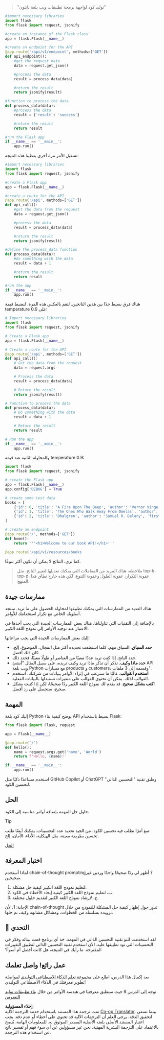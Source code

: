 <!--
CO_OP_TRANSLATOR_METADATA:
{
  "original_hash": "2b4c36be7d66b32e4fac47761718b4a9",
  "translation_date": "2025-07-09T11:24:28+00:00",
  "source_file": "05-advanced-prompts/README.md",
  "language_code": "ar"
}
-->

> "توليد كود لواجهة برمجة تطبيقات ويب بلغة بايثون"
```python
#import necessary libraries
import flask
from flask import request, jsonify

#create an instance of the Flask class
app = flask.Flask(__name__)

#create an endpoint for the API
@app.route('/api/v1/endpoint', methods=['GET'])
def api_endpoint():
    #get the request data
    data = request.get_json()

    #process the data
    result = process_data(data)

    #return the result
    return jsonify(result)

#function to process the data
def process_data(data):
    #process the data
    result = {'result': 'success'}

    #return the result
    return result

#run the Flask app
if __name__ == '__main__':
    app.run()

```

تشغيل الأمر مرة أخرى يعطينا هذه النتيجة:

```python
#import necessary libraries
import flask
from flask import request, jsonify

#create a Flask app
app = flask.Flask(__name__)

#create a route for the API
@app.route('/api', methods=['GET'])
def api_call():
    #get the data from the request
    data = request.get_json()

    #process the data
    result = process_data(data)

    #return the result
    return jsonify(result)

#define the process_data function
def process_data(data):
    #do something with the data
    result = data + 1

    #return the result
    return result

#run the app
if __name__ == '__main__':
    app.run()

```

هناك فرق بسيط جدًا بين هذين الناتجين. لنقم بالعكس هذه المرة، لنضبط قيمة temperature على 0.9:

```python
# Import necessary libraries
import flask
from flask import request, jsonify

# Create a Flask app
app = flask.Flask(__name__)

# Create a route for the API
@app.route('/api', methods=['GET'])
def api_call():
    # Get the data from the request
    data = request.args

    # Process the data
    result = process_data(data)

    # Return the result
    return jsonify(result)

# Function to process the data
def process_data(data):
    # Do something with the data
    result = data + 1

    # Return the result
    return result

# Run the app
if __name__ == '__main__':
    app.run()

```

والمحاولة الثانية عند قيمة temperature 0.9:

```python
import flask
from flask import request, jsonify

# create the Flask app
app = flask.Flask(__name__)
app.config['DEBUG'] = True

# create some test data
books = [
    {'id': 0, 'title': 'A Fire Upon The Deep', 'author': 'Vernor Vinge', 'first_sentence': 'The coldsleep itself was dreamless.', 'year_published': '1992'},
    {'id': 1, 'title': 'The Ones Who Walk Away From Omelas', 'author': 'Ursula K. Le Guin', 'first_sentence': 'With a clamor of bells that set the swallows soaring, the Festival of Summer came to the city Omelas, bright-towered by the sea.', 'published': '1973'},
    {'id': 2, 'title': 'Dhalgren', 'author': 'Samuel R. Delany', 'first_sentence': 'to wound the autumnal city.', 'published': '1975'}
]

# create an endpoint
@app.route('/', methods=['GET'])
def home():
    return '''<h1>Welcome to our book API!</h1>'''

@app.route('/api/v1/resources/books

```

كما ترى، النتائج لا يمكن أن تكون أكثر تنوعًا.

> ملاحظة، هناك المزيد من المعاملات التي يمكنك تعديلها لتغيير الناتج، مثل top-k، top-p، عقوبة التكرار، عقوبة الطول وعقوبة التنوع، لكن هذه خارج نطاق هذا المنهج.

## ممارسات جيدة

هناك العديد من الممارسات التي يمكنك تطبيقها لمحاولة الحصول على ما تريد. ستجد أسلوبك الخاص مع تكرار استخدامك للأوامر.

بالإضافة إلى التقنيات التي تناولناها، هناك بعض الممارسات الجيدة التي يجب أخذها في الاعتبار عند توجيه الأوامر إلى نموذج اللغة الكبير.

إليك بعض الممارسات الجيدة التي يجب مراعاتها:

- **حدد السياق**. السياق مهم، كلما استطعت تحديده أكثر مثل المجال، الموضوع، إلخ، كان ذلك أفضل.
- حدد الناتج. إذا كنت تريد عددًا معينًا من العناصر أو طولًا معينًا، فحدد ذلك.
- **حدد ماذا وكيف**. تذكر أن تذكر ماذا تريد وكيف تريده، على سبيل المثال "أنشئ API ويب بلغة Python مع مسارات products و customers، وقسمه إلى 3 ملفات".
- **استخدم القوالب**. غالبًا ما سترغب في إثراء الأوامر ببيانات من شركتك. استخدم القوالب لذلك. يمكن أن تحتوي القوالب على متغيرات تستبدلها بالبيانات الفعلية.
- **اكتب بشكل صحيح**. قد يقدم لك نموذج اللغة الكبير ردًا صحيحًا، لكن إذا كتبت بشكل صحيح، ستحصل على رد أفضل.

## المهمة

إليك كود بلغة Python يوضح كيفية بناء API بسيط باستخدام Flask:

```python
from flask import Flask, request

app = Flask(__name__)

@app.route('/')
def hello():
    name = request.args.get('name', 'World')
    return f'Hello, {name}!'

if __name__ == '__main__':
    app.run()
```

استخدم مساعدًا ذكيًا مثل GitHub Copilot أو ChatGPT وطبق تقنية "التحسين الذاتي" لتحسين الكود.

## الحل

حاول حل المهمة بإضافة أوامر مناسبة إلى الكود.

> [!TIP]
> صغ أمرًا تطلب فيه تحسين الكود، من الجيد تحديد عدد التحسينات. يمكنك أيضًا طلب تحسين بطريقة معينة، مثل الهيكلية، الأداء، الأمان، إلخ.

[الحل](../../../05-advanced-prompts/python/aoai-solution.py)

## اختبار المعرفة

لماذا أستخدم chain-of-thought prompting؟ أظهر لي ردًا صحيحًا واحدًا وردين غير صحيحين.

1. لتعليم نموذج اللغة الكبير كيفية حل مشكلة.
1. ب، لتعليم نموذج اللغة الكبير كيفية إيجاد الأخطاء في الكود.
1. ج، لإرشاد نموذج اللغة الكبير لتقديم حلول مختلفة.

الإجابة: 1، لأن chain-of-thought تدور حول إظهار كيفية حل المشكلة للنموذج من خلال تزويده بسلسلة من الخطوات، ومشاكل مشابهة وكيف تم حلها.

## 🚀 التحدي

لقد استخدمت للتو تقنية التحسين الذاتي في المهمة. خذ أي برنامج قمت ببنائه وفكر في التحسينات التي تود تطبيقها عليه. الآن استخدم تقنية التحسين الذاتي لتطبيق التغييرات المقترحة. ما رأيك في النتيجة، هل كانت أفضل أم أسوأ؟

## عمل رائع! واصل تعلمك

بعد إكمال هذا الدرس، اطلع على [مجموعة تعلم الذكاء الاصطناعي التوليدي](https://aka.ms/genai-collection?WT.mc_id=academic-105485-koreyst) لمواصلة تطوير معرفتك في الذكاء الاصطناعي التوليدي!

توجه إلى الدرس 6 حيث سنطبق معرفتنا في هندسة الأوامر من خلال [بناء تطبيقات توليد النصوص](../06-text-generation-apps/README.md?WT.mc_id=academic-105485-koreyst)

**إخلاء المسؤولية**:  
تمت ترجمة هذا المستند باستخدام خدمة الترجمة الآلية [Co-op Translator](https://github.com/Azure/co-op-translator). بينما نسعى لتحقيق الدقة، يرجى العلم أن الترجمات الآلية قد تحتوي على أخطاء أو عدم دقة. يجب اعتبار المستند الأصلي بلغته الأصلية المصدر الموثوق به. للمعلومات الهامة، يُنصح بالاعتماد على الترجمة البشرية المهنية. نحن غير مسؤولين عن أي سوء فهم أو تفسير ناتج عن استخدام هذه الترجمة.